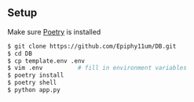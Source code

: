 
## Setup

Make sure [Poetry](https://python-poetry.org/docs/#installation) is installed

```sh
$ git clone https://github.com/Epiphy11um/DB.git
$ cd DB
$ cp template.env .env
$ vim .env          # fill in environment variables
$ poetry install
$ poetry shell
$ python app.py
```
